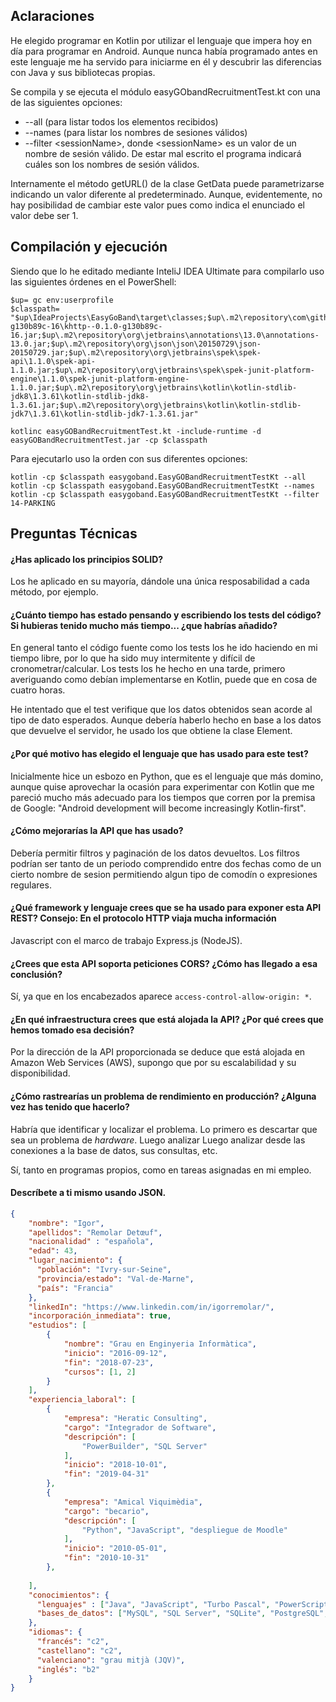 Aclaraciones
------------

He elegido programar en Kotlin por utilizar el lenguaje que impera hoy en día para programar en Android. Aunque nunca 
había programado antes en este lenguaje me ha servido para iniciarme en él y descubrir las diferencias con Java y sus
bibliotecas propias.

Se compila y se ejecuta el módulo easyGObandRecruitmentTest.kt con una de las siguientes opciones:
 * --all (para listar todos los elementos recibidos)
 * --names (para listar los nombres de sesiones válidos)
 * --filter \<sessionName\>, donde \<sessionName\> es un valor de un nombre de sesión válido. De estar mal escrito el
  programa indicará cuáles son los nombres de sesión válidos.
  
Internamente el método  getURL() de la clase GetData puede parametrizarse indicando un valor diferente 
al predeterminado. Aunque, evidentemente, no hay posibilidad de cambiar este valor pues como indica el enunciado el 
valor debe ser 1.

Compilación y ejecución
-----------------------

Siendo que lo he editado mediante InteliJ IDEA Ultimate para compilarlo uso las siguientes órdenes en el PowerShell:
```
$up= gc env:userprofile
$classpath= "$up\IdeaProjects\EasyGoBand\target\classes;$up\.m2\repository\com\github\jkcclemens\khttp\-0.1.0-g130b89c-16\khttp--0.1.0-g130b89c-16.jar;$up\.m2\repository\org\jetbrains\annotations\13.0\annotations-13.0.jar;$up\.m2\repository\org\json\json\20150729\json-20150729.jar;$up\.m2\repository\org\jetbrains\spek\spek-api\1.1.0\spek-api-1.1.0.jar;$up\.m2\repository\org\jetbrains\spek\spek-junit-platform-engine\1.1.0\spek-junit-platform-engine-1.1.0.jar;$up\.m2\repository\org\jetbrains\kotlin\kotlin-stdlib-jdk8\1.3.61\kotlin-stdlib-jdk8-1.3.61.jar;$up\.m2\repository\org\jetbrains\kotlin\kotlin-stdlib-jdk7\1.3.61\kotlin-stdlib-jdk7-1.3.61.jar"

kotlinc easyGOBandRecruitmentTest.kt -include-runtime -d easyGOBandRecruitmentTest.jar -cp $classpath
```

Para ejecutarlo uso la orden con sus diferentes opciones:
```
kotlin -cp $classpath easygoband.EasyGOBandRecruitmentTestKt --all
kotlin -cp $classpath easygoband.EasyGOBandRecruitmentTestKt --names
kotlin -cp $classpath easygoband.EasyGOBandRecruitmentTestKt --filter 14-PARKING
```

Preguntas Técnicas
------------------
#### ¿Has aplicado los principios SOLID?
Los he aplicado en su mayoría, dándole una única resposabilidad a cada método, por ejemplo.

#### ¿Cuánto tiempo has estado pensando y escribiendo los tests del código? Si hubieras tenido mucho más tiempo... ¿que habrías añadido?
En general tanto el código fuente como los tests los he ido haciendo en mi tiempo libre, por lo que ha sido muy intermitente
y difícil de cronometrar/calcular. Los tests los he hecho en una tarde, primero averiguando como debían implementarse en Kotlin,
puede que en cosa de cuatro horas.

He intentado que el test verifique que los datos obtenidos sean acorde al tipo de dato esperados. Aunque debería haberlo hecho
en base a los datos que devuelve el servidor, he usado los que obtiene la clase Element.

#### ¿Por qué motivo has elegido el lenguaje que has usado para este test?
Inicialmente hice un esbozo en Python, que es el lenguaje que más domino, aunque quise aprovechar la ocasión para experimentar
con Kotlin que me pareció mucho más adecuado para los tiempos que corren por la premisa de Google: "Android development will become increasingly Kotlin-first".

#### ¿Cómo mejorarías la API que has usado?
Debería permitir filtros y paginación de los datos devueltos. Los filtros podrían ser tanto de un periodo comprendido 
entre dos fechas como de un cierto nombre de sesion permitiendo algun tipo de comodín o expresiones regulares.

#### ¿Qué framework y lenguaje crees que se ha usado para exponer esta API REST? Consejo: En el protocolo HTTP viaja mucha información
Javascript con el marco de trabajo Express.js (NodeJS).

#### ¿Crees que esta API soporta peticiones CORS? ¿Cómo has llegado a esa conclusión?
Sí, ya que en los encabezados aparece `access-control-allow-origin: *`.

#### ¿En qué infraestructura crees que está alojada la API? ¿Por qué crees que hemos tomado esa decisión?
Por la dirección de la API proporcionada se deduce que está alojada en Amazon Web Services (AWS), supongo que por su
escalabilidad y su disponibilidad.

#### ¿Cómo rastrearías un problema de rendimiento en producción? ¿Alguna vez has tenido que hacerlo?
Habría que identificar y localizar el problema. Lo primero es descartar que sea un problema de _hardware_. Luego analizar
Luego analizar desde las conexiones a la base de datos, sus consultas, etc.

Sí, tanto en programas propios, como en tareas asignadas en mi empleo.

#### Descríbete a ti mismo usando JSON.
```json
{
    "nombre": "Igor",
    "apellidos": "Remolar Detœuf",
    "nacionalidad" : "española",
    "edad": 43,
    "lugar_nacimiento": {
      "población": "Ivry-sur-Seine",
      "provincia/estado": "Val-de-Marne",
      "país": "Francia"
    },
    "linkedIn": "https://www.linkedin.com/in/igorremolar/",
    "incorporación_inmediata": true,
    "estudios": [
        {
            "nombre": "Grau en Enginyeria Informàtica",
            "inicio": "2016-09-12",
            "fin": "2018-07-23",
            "cursos": [1, 2]
        }
    ],
    "experiencia_laboral": [
        {
            "empresa": "Heratic Consulting",
            "cargo": "Integrador de Software",
            "descripción": [
                "PowerBuilder", "SQL Server"
            ],
            "inicio": "2018-10-01",
            "fin": "2019-04-31"
        },
        {
            "empresa": "Amical Viquimèdia",
            "cargo": "becario",
            "descripción": [
                "Python", "JavaScript", "despliegue de Moodle"
            ],
            "inicio": "2010-05-01",
            "fin": "2010-10-31"
        },
            
    ],
    "conocimientos": {
      "lenguajes" : ["Java", "JavaScript", "Turbo Pascal", "PowerScript", "Python"],
      "bases_de_datos": ["MySQL", "SQL Server", "SQLite", "PostgreSQL", "MariaDB"]
    },
    "idiomas": {
      "francés": "c2",
      "castellano": "c2",
      "valenciano": "grau mitjà (JQV)",
      "inglés": "b2"
    } 
}
```
